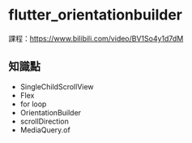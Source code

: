 # flutter_orientationbuilder

課程：https://www.bilibili.com/video/BV1So4y1d7dM

## 知識點
- SingleChildScrollView
- Flex
- for loop
- OrientationBuilder
- scrollDirection
- MediaQuery.of
